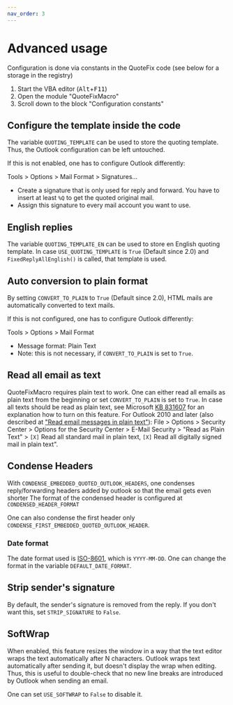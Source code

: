 ```yaml
---
nav_order: 3
---
```

# Advanced usage

Configuration is done via constants in the QuoteFix code (see below for a storage in the registry)

1. Start the VBA editor (<kbd>Alt</kbd>+<kbd>F11</kbd>)
2. Open the module "QuoteFixMacro"
3. Scroll down to the block "Configuration constants"

## Configure the template inside the code

The variable `QUOTING_TEMPLATE` can be used to store the quoting template.
Thus, the Outlook configuration can be left untouched.

If this is not enabled, one has to configure Outlook differently:

Tools > Options > Mail Format > Signatures...

* Create a signature that is only used for reply and forward. You have to insert at least `%Q` to get the quoted original mail.
* Assign this signature to every mail account you want to use.

## English replies

The variable `QUOTING_TEMPLATE_EN` can be used to store en English quoting template.
In case `USE_QUOTING_TEMPLATE` is `True` (Default since 2.0) and `FixedReplyAllEnglish()` is called, that template is used.

## Auto conversion to plain format

By setting `CONVERT_TO_PLAIN` to `True` (Default since 2.0), HTML mails are automatically converted to text mails.

If this is not configured, one has to configure Outlook differently:

Tools > Options > Mail Format

* Message format: Plain Text
* Note: this is not necessary, if `CONVERT_TO_PLAIN` is set to `True`.

## Read all email as text

QuoteFixMacro requires plain text to work. One can either read all emails as plain text from the beginning or set `CONVERT_TO_PLAIN` is set to `True`.
In case all texts should be read as plain text, see Microsoft [KB 831607](https://support.microsoft.com/en-us/office/change-the-message-format-to-html-rich-text-format-or-plain-text-338a389d-11da-47fe-b693-cf41f792fefa?ui=en-us&rs=en-us&ad=us) for an explanation how to turn on this feature. For Outlook 2010 and later (also described at ["Read email messages in plain text"](https://support.microsoft.com/en-us/office/read-email-messages-in-plain-text-16dfe54a-fadc-4261-b2ce-19ad072ed7e3?ui=en-US&rs=en-US&ad=US)): File > Options > Security Center > Options for the Security Center > E-Mail Security > "Read as Plain Text" > `[X]` Read all standard mail in plain text, `[X]` Read all digitally signed mail in plain text".

## Condense Headers

With `CONDENSE_EMBEDDED_QUOTED_OUTLOOK_HEADERS`, one condenses reply/forwarding headers added by outlook so that the email gets even shorter
The format of the condensed header is configured at `CONDENSED_HEADER_FORMAT`

One can also condense the first header only `CONDENSE_FIRST_EMBEDDED_QUOTED_OUTLOOK_HEADER`.

### Date format

The date format used is [ISO-8601](https://xkcd.com/1179/), which is `YYYY-MM-DD`.
One can change the format in the variable `DEFAULT_DATE_FORMAT`.

## Strip sender's signature

By default, the sender's signature is removed from the reply. If you don't want this, set `STRIP_SIGNATURE` to `False`.

## SoftWrap

When enabled, this feature resizes the window in a way that the text editor wraps the text automatically after N characters.
Outlook wraps text automatically after sending it, but doesn't display the wrap when editing.
Thus, this is useful to double-check that no new line breaks are introduced by Outlook when sending an email.

One can set `USE_SOFTWRAP` to `False` to disable it.

<!-- markdownlint-disable-file MD033 -->
